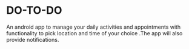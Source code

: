 # DO-TO-DO
An android app to manage your daily activities and appointments with functionality to pick location and time of your choice .The app will also provide notifications.
